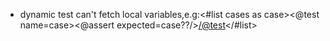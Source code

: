 - dynamic test can't fetch local variables,e.g:<#list cases as case><@test name=case><@assert expected=case??/></@test></#list>